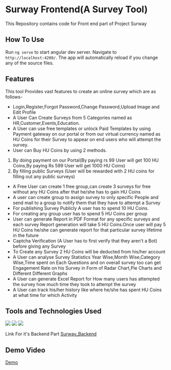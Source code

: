 # Surway Frontend(A Survey Tool)

This Repository contains code for Front end part of Project Surway 

## How To Use

Run `ng serve` to start angular dev server. Navigate to `http://localhost:4200/`. The app will automatically reload if you change any of the source files.

## Features

This tool Provides vast features to create an online survey which are as follows-
* Login,Register,Forgot Password,Change Password,Upload Image and Edit Profile
* A User Can Create Surveys from 5 Categories named as HR,Customer,Events,Education.
* A User can use free templates or unlock Paid Templates by using Payment gateway on our portal or from our virtual currency named as HU Coins for their Survey to appear on end users who will attempt the survey.
* User can Buy HU Coins by using 2 methods.
1) By doing payment on our Portal(By paying rs 99 User will get 100 HU Coins,By paying Rs 599 User will get 1000 HU Coins)
2) By filling public Surveys (User will be rewarded with 2 HU coins for filling out any public surveys)  
* A Free User can create 1 free group,can create 3 surveys for free without any HU Coins after that he/she has to gain HU Coins
* A user can create group to assign survey to only specific People and send mail to a group to notify them that they have to attempt a Survey
* For publishing Survey Publicly A user has to spend 10 HU Coins.
* For creating any group user has to spend 5 HU Coins per group
* User can generate Report in PDF Format for any specific surveys and each survey Report generation will take 5 HU Coins.Once user will pay 5 HU Coins he/she can generate report for that particular survey lifetime in the future
* Captcha Verification (A User has to first verify that they aren't a Bot) before giving any Survey
* To Create any Survey 2 HU Coins will be deducted from his/her account
* A User can analyse Survey Statistics Year Wise,Month Wise,Category Wise,Time spent on Each Questions and on overall survey too can get Engagement Rate on his Survey in Form of Radar Chart,Pie Charts and Different Different Graphs
* A User can generate Excel Report for How many users has attempted the survey how much time they took to attempt the survey
* A User can track his/her history like where he/she has spent HU Coins at what time for which Activity

## Tools and Technologies Used 
![](https://img.shields.io/badge/Angular-%3C%2F%3E-blueviolet) ![](https://img.shields.io/badge/TypeScript-%3C%2F%3E-yellow) ![](https://img.shields.io/badge/SCSS-%3C%2F%3E-yellow) 

Link For it's Backend Part 
[Surway_Backend](https://github.com/saksham2105/surway_backend)
## Demo Video
[Demo](https://youtu.be/BA7WiKWd5b8)
